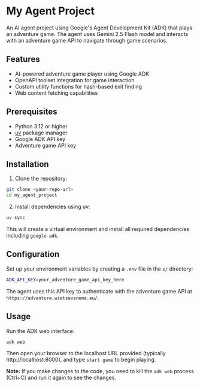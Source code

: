 # My Agent Project

An AI agent project using Google's Agent Development Kit (ADK) that plays an adventure game. The agent uses Gemini 2.5 Flash model and interacts with an adventure game API to navigate through game scenarios.

## Features

- AI-powered adventure game player using Google ADK
- OpenAPI toolset integration for game interaction
- Custom utility functions for hash-based exit finding
- Web content fetching capabilities

## Prerequisites

- Python 3.12 or higher
- [uv](https://github.com/astral-sh/uv) package manager
- Google ADK API key
- Adventure game API key

## Installation

1. Clone the repository:
```bash
git clone <your-repo-url>
cd my_agent_project
```

2. Install dependencies using uv:
```bash
uv sync
```

This will create a virtual environment and install all required dependencies including `google-adk`.

## Configuration

Set up your environment variables by creating a `.env` file in the `x/` directory:

```bash
ADK_API_KEY=your_adventure_game_api_key_here
```

The agent uses this API key to authenticate with the adventure game API at `https://adventure.wietsevenema.eu/`.

## Usage

Run the ADK web interface:

```bash
adk web
```

Then open your browser to the localhost URL provided (typically http://localhost:8000), and type `start game` to begin playing.

**Note:** If you make changes to the code, you need to kill the `adk web` process (Ctrl+C) and run it again to see the changes.
